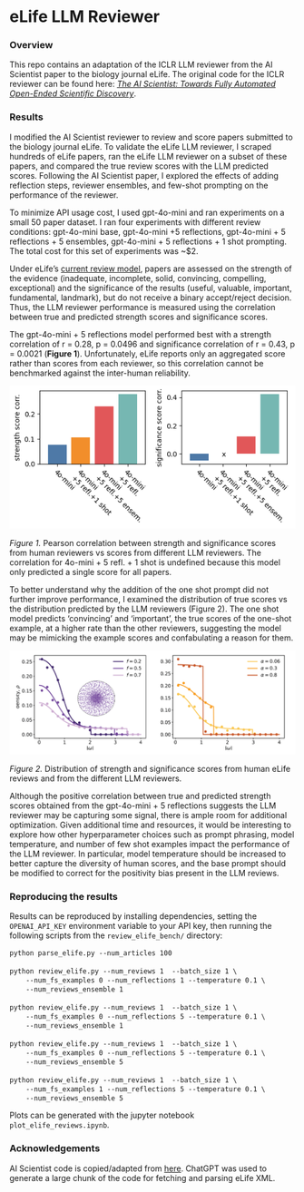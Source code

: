 # eLife LLM Reviewer

### Overview
This repo contains an adaptation of the ICLR LLM reviewer from the AI Scientist paper to the biology journal eLife. The original code for the ICLR reviewer can be found here: [*The AI Scientist: Towards Fully Automated
Open-Ended Scientific Discovery*](https://github.com/SakanaAI/AI-Scientist). 

### Results
I modified the AI Scientist reviewer to review and score papers submitted to the biology journal eLife. To validate the eLife LLM reviewer, I scraped hundreds of eLife papers, ran the eLife LLM reviewer on a subset of these papers, and compared the true review scores with the LLM predicted scores. Following the AI Scientist paper, I explored the effects of adding reflection steps, reviewer ensembles, and few-shot prompting on the performance of the reviewer. 

To minimize API usage cost, I used gpt-4o-mini and ran experiments on a small 50 paper dataset. I ran four experiments with different review conditions: gpt-4o-mini base, gpt-4o-mini +5 reflections, gpt-4o-mini + 5 reflections + 5 ensembles, gpt-4o-mini + 5 reflections + 1 shot prompting. The total cost for this set of experiments was ~$2. 

Under eLife’s [current review model](https://elifesciences.org/about/elife-assessments), papers are assessed on the strength of the evidence (inadequate, incomplete, solid, convincing, compelling, exceptional) and the significance of the results (useful, valuable, important, fundamental, landmark), but do not receive a binary accept/reject decision. Thus, the LLM reviewer performance is measured using the correlation between true and predicted strength scores and significance scores. 

The gpt-4o-mini + 5 reflections model performed best with a strength correlation of r = 0.28, p = 0.0496 and significance correlation of r = 0.43, p = 0.0021 (**Figure 1**). Unfortunately, eLife reports only an aggregated score rather than scores from each reviewer, so this correlation cannot be benchmarked against the inter-human reliability. 

<p align="center">
<img src="https://github.com/et22/elife-llm-reviewer/blob/main/figures/figure1.png" alt="Figure 1" width="900"/>
</p>

*Figure 1.* Pearson correlation between strength and significance scores from human reviewers vs scores from different LLM reviewers. The correlation for 4o-mini + 5 refl. + 1 shot is undefined because this model only predicted a single score for all papers.


To better understand why the addition of the one shot prompt did not further improve performance, I examined the distribution of true scores vs the distribution predicted by the LLM reviewers (Figure 2). The one shot model predicts ‘convincing’ and ‘important’, the true scores of the one-shot example, at a higher rate than the other reviewers, suggesting the model may be mimicking the example scores and confabulating a reason for them.  


<p align="center">
<img src="https://github.com/et22/paper-implementations/blob/main/rajan2006_eigenvalue_spectra/figure2.png" alt="Eigenvalue density with different variance" width="900"/>
</p>

*Figure 2.* Distribution of strength and significance scores from human eLife reviews and from the different LLM reviewers. 


Although the positive correlation between true and predicted strength scores obtained from the gpt-4o-mini + 5 reflections suggests the LLM reviewer may be capturing some signal, there is ample room for additional optimization. Given additional time and resources, it would be interesting to explore how other hyperparameter choices such as prompt phrasing, model temperature, and number of few shot examples impact the performance of the LLM reviewer. In particular, model temperature should be increased to better capture the diversity of human scores, and the base prompt should be modified to correct for the positivity bias present in the LLM reviews. 


### Reproducing the results 
Results can be reproduced by installing dependencies, setting the `OPENAI_API_KEY` environment variable to your API key, then running the following scripts from the `review_elife_bench/` directory: 

```
python parse_elife.py --num_articles 100

python review_elife.py --num_reviews 1  --batch_size 1 \
    --num_fs_examples 0 --num_reflections 1 --temperature 0.1 \
    --num_reviews_ensemble 1

python review_elife.py --num_reviews 1  --batch_size 1 \
    --num_fs_examples 0 --num_reflections 5 --temperature 0.1 \
    --num_reviews_ensemble 1

python review_elife.py --num_reviews 1  --batch_size 1 \
    --num_fs_examples 0 --num_reflections 5 --temperature 0.1 \
    --num_reviews_ensemble 5

python review_elife.py --num_reviews 1  --batch_size 1 \
    --num_fs_examples 1 --num_reflections 5 --temperature 0.1 \
    --num_reviews_ensemble 5
```

Plots can be generated with the jupyter notebook `plot_elife_reviews.ipynb`.
### Acknowledgements
AI Scientist code is copied/adapted from [here](https://github.com/SakanaAI/AI-Scientist). ChatGPT was used to generate a large chunk of the code for fetching and parsing eLife XML. 